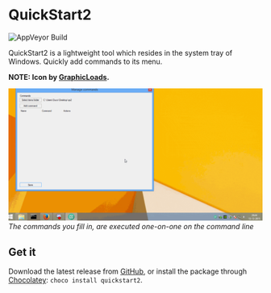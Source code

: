 # QuickStart2

![AppVeyor Build](https://ci.appveyor.com/api/projects/status/wb5djmmn4ofxh6su)

QuickStart2 is a lightweight tool which resides in the system tray of Windows. Quickly add commands to its menu.

**NOTE: Icon by [GraphicLoads](http://www.iconarchive.com/show/100-flat-2-icons-by-graphicloads/arrow-next-2-icon.html).**

![QuickStart2 in action](images/qs2_animated.gif)
*The commands you fill in, are executed one-on-one on the command line*

## Get it

Download the latest release from [GitHub](https://github.com/dukeofharen/quickstart2/releases/latest), or install the package through [Chocolatey](https://chocolatey.org/): `choco install quickstart2`.